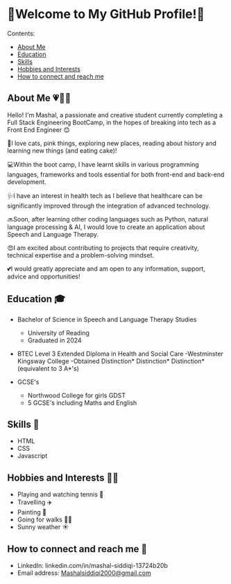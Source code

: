 # 🌸Welcome to My GitHub Profile!🌸

Contents:
+ [About Me](#About_Me_💗🎀🦋)
+ [Education](#Education_🎓)
+ [Skills](#Skills_📖)
+ [Hobbies and Interests](#Hobbies_and_Interests_🤸‍♀️)
+ [How to connect and reach me](#How_to_connect_and_reach_me_🎉)

## About Me 💗🎀🦋

Hello! I'm Mashal, a passionate and creative student currently completing a Full Stack Engineering BootCamp, in the hopes of breaking into tech as a Front End Engineer 😊

🌟I love cats, pink things, exploring new places, reading about history and learning new things (and eating cake)!

💻Within the boot camp, I have learnt skills in various programming languages, frameworks and tools essential for both front-end and back-end development. 

🩺I have an interest in health tech as I believe that healthcare can be significantly improved through the integration of advanced technology. 

🔜Soon, after learning other coding languages such as Python, natural language processing & AI, I would love to create an application about Speech and Language Therapy.

😍I am excited about contributing to projects that require creativity, technical expertise and a problem-solving mindset.

💕I would greatly appreciate and am open to any information, support, advice and opportunities!

## Education 🎓 

+ Bachelor of Science in Speech and Language Therapy Studies
  - University of Reading
  - Graduated in 2024

+ BTEC Level 3 Extended Diploma in Health and Social Care
  -Westminster Kingsway College
  -Obtained Distinction* Distinction* Distinction* (equivalent to 3 A*'s)
  
+ GCSE's
  - Northwood College for girls GDST
  - 5 GCSE's including Maths and English
 
## Skills 📖

+ HTML
+ CSS
+ Javascript
 
## Hobbies and Interests 🤸‍♀️

+ Playing and watching tennis 🎾
+ Travelling ✈️
+ Painting 🎨
+ Going for walks 🚶‍♀️
+ Sunny weather ☀️

## How to connect and reach me 🎉

+ LinkedIn: linkedin.com/in/mashal-siddiqi-13724b20b 
+ Email address: Mashalsiddiqi2000@gmail.com
